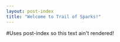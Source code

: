 ```yaml
---
layout: post-index
title: "Welcome to Trail of Sparks!"
---
```


#Uses post-index so this text ain't rendered!
